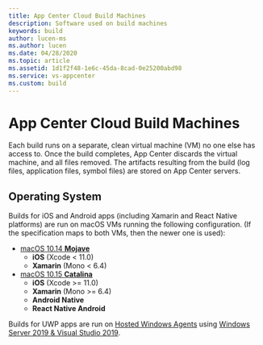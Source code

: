 ```yaml
---
title: App Center Cloud Build Machines
description: Software used on build machines
keywords: build
author: lucen-ms
ms.author: lucen
ms.date: 04/28/2020
ms.topic: article
ms.assetid: 1d1f2f48-1e6c-45da-8cad-0e25200abd98
ms.service: vs-appcenter
ms.custom: build
---
```


# App Center Cloud Build Machines

Each build runs on a separate, clean virtual machine (VM) no one else has access to. Once the build completes, App Center discards the virtual machine, and all files removed. The artifacts resulting from the build (log files, application files, symbol files) are stored on App Center servers.

## Operating System

Builds for iOS and Android apps (including Xamarin and React Native platforms) are run on macOS VMs running the following configuration. (If the specification maps to both VMs, then the newer one is used):
- [macOS 10.14 **Mojave**](https://github.com/actions/virtual-environments/blob/main/images/macos/macos-10.14-Readme.md)
   - **iOS** (Xcode < 11.0)
   - **Xamarin** (Mono < 6.4) 
- [macOS 10.15 **Catalina**](https://github.com/actions/virtual-environments/blob/main/images/macos/macos-10.15-Readme.md)
   - **iOS** (Xcode >= 11.0)
   - **Xamarin** (Mono >= 6.4)
   - **Android Native**
   - **React Native Android**

Builds for UWP apps are run on [Hosted Windows Agents](https://www.visualstudio.com/docs/build/concepts/agents/hosted) using [Windows Server 2019 & Visual Studio 2019](https://github.com/actions/virtual-environments/blob/master/images/win/Windows2019-Readme.md).
